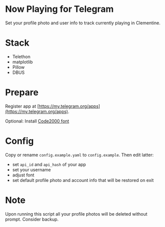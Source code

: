 # Now Playing for Telegram

Set your profile photo and user info to track currently playing in Clementine.

# Stack

* Telethon
* matplotlib
* Pillow
* DBUS

# Prepare

Register app at [https://my.telegram.org/apps](https://my.telegram.org/apps).

Optional: Install [Code2000 font](https://www.code2000.net/code2000_page.html)

# Config

Copy or rename `config.example.yaml` to `config.example`. Then edit latter:

* set `api_id` and `api_hash` of your app
* set your username
* adjust font 
* set default profile photo and account info that will be restored on exit

# Note

Upon running this script all your profile photos will be deleted without prompt. Consider backup.
